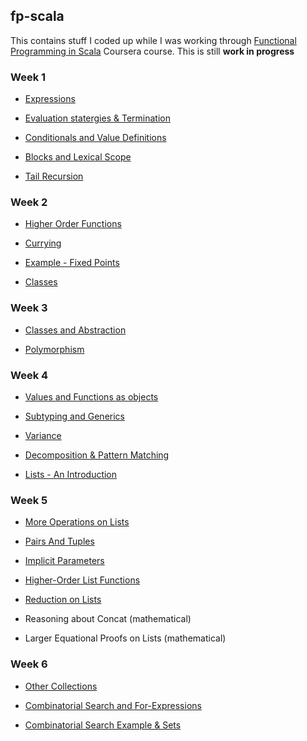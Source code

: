 ## fp-scala
This contains stuff I coded up while I was working through
[Functional Programming in Scala](https://www.coursera.org/course/progfun) Coursera course.
This is still **work in progress**

### Week 1

* [Expressions](src/week1/Week1.sc#L6-L43)

* [Evaluation statergies & Termination](src/week1/Week1.sc#L45-L67)

* [Conditionals and Value Definitions](src/week1/Week1.sc#L69-L124)

* [Blocks and Lexical Scope](src/week1/Week1.sc#L126-L179)

* [Tail Recursion](src/week1/Week1.sc#L181-L220)

### Week 2

* [Higher Order Functions](src/week2/Week2_1.sc)

* [Currying](src/week2/Week2_2.sc)

* [Example - Fixed Points](src/week2/Week2_3.sc)

* [Classes](src/week2/Week2_567.sc)

### Week 3

* [Classes and Abstraction](src/week3/Week3_1.sc)

* [Polymorphism](src/week3/Week3_2.sc)

### Week 4

* [Values and Functions as objects](src/week4/Week4_12.sc)

* [Subtyping and Generics](src/week4/Week4_3.sc)

* [Variance](src/week4/Week4_4.sc)

* [Decomposition & Pattern Matching](src/week4/Week4_56.sc)

* [Lists - An Introduction](src/week4/Week4_7.sc)

### Week 5

* [More Operations on Lists](src/week5/Week5_1.sc)

* [Pairs And Tuples](src/week5/Week5_2.sc)

* [Implicit Parameters](src/week5/Week5_3.sc)

* [Higher-Order List Functions](src/week5/Week5_4.sc)

* [Reduction on Lists](src/week5/Week5_5.sc)

* Reasoning about Concat (mathematical)

* Larger Equational Proofs on Lists (mathematical)

### Week 6

* [Other Collections](src/week6/Week6_1.sc)

* [Combinatorial Search and For-Expressions](src/week6/Week6_2.sc)

* [Combinatorial Search Example & Sets](src/week6/Week6_3.sc)
